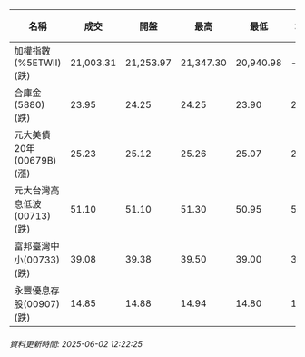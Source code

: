 | 名稱 | 成交 | 開盤 | 最高 | 最低 | 均價 | 成交金額(億) | 昨收 | 漲跌幅 | 漲跌 | 總量 | 昨量 | 振幅 |
| -------- | -------- | -------- | -------- |-------- | -------- | -------- |-------- |-------- |-------- | -------- | -------- |-------- |
|加權指數(%5ETWII) (跌)|21,003.31|21,253.97|21,347.30|20,940.98|-|2,550.26|21,347.30|1.61%|343.99|5,255,330|0|1.90%|
|合庫金(5880) (跌)|23.95|24.25|24.25|23.90|24.04|2.25|24.00|0.21%|0.05|9,379|51,235|1.46%|
|元大美債20年(00679B) (漲)|25.23|25.12|25.26|25.07|25.17|7.96|25.06|0.68%|0.17|31,610|31,457|0.76%|
|元大台灣高息低波(00713) (跌)|51.10|51.10|51.30|50.95|51.06|7.86|51.60|0.97%|0.50|15,390|12,403|0.68%|
|富邦臺灣中小(00733) (跌)|39.08|39.38|39.50|39.00|39.14|0.109|39.63|1.39%|0.55|279|184|1.26%|
|永豐優息存股(00907) (跌)|14.85|14.88|14.94|14.80|14.85|0.167|14.94|0.60%|0.09|1,122|931|0.94%|
###### 資料更新時間: 2025-06-02 12:22:25